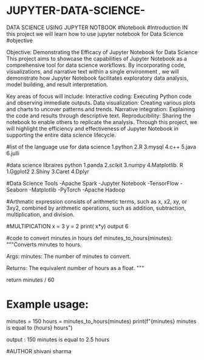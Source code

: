 # JUPYTER-DATA-SCIENCE-
DATA SCIENCE USING JUPYTER NOTBOOK
#Notebook
#Introduction 
IN this project we will learn how to use jupyter notebook for Data Science
#objective

Objective: Demonstrating the Efficacy of Jupyter Notebook for Data Science This project aims to showcase the capabilities of Jupyter Notebook as a comprehensive tool for data science workflows. By incorporating code, visualizations, and narrative text within a single environment , we will demonstrate how Jupyter Notebook facilitates exploratory data analysis, model building, and result interpretation.

Key areas of focus will include: Interactive coding: Executing Python code and observing immediate outputs. Data visualization: Creating various plots and charts to uncover patterns and trends. Narrative integration: Explaining the code and results through descriptive text. Reproducibility: Sharing the notebook to enable others to replicate the analysis. Through this project, we will highlight the efficiency and effectiveness of Jupyter Notebook in supporting the entire data science lifecycle.

#list of the language use for data science 
1.python 
2.R
3.mysql
4.c++ 
5.java
6.julli

#data science libraires
python
1.panda
2.scikit
3.numpy 
4.Matplotlib. 
R 
1.Ggplot2 
2.Shiny 
3.Caret
4.Dplyr

#Data Science Tools 
-Apache Spark 
-Jupyter Notebook 
-TensorFlow 
-Seaborn 
-Matplotlib 
-PyTorch 
-Apache Hadoop

#Arthmatic expression 
consists of arithmetic terms, 
such as x, x2, xy, or 3xy2,
combined by arithmetic operations, such as 
addition, subtraction, multiplication, and division.

#MULTIPICATION
x = 3
y = 2
print( x*y)
output 6

#code to convert minutes in hours
def minutes_to_hours(minutes):
  """Converts minutes to hours.

  Args:
    minutes: The number of minutes to convert.

  Returns:
    The equivalent number of hours as a float.
  """

  return minutes / 60

# Example usage:
minutes = 150
hours = minutes_to_hours(minutes)
print(f"{minutes} minutes is equal to {hours} hours")

   output : 150 minutes is equal to 2.5 hours

   
#AUTHOR 
shivani sharma
